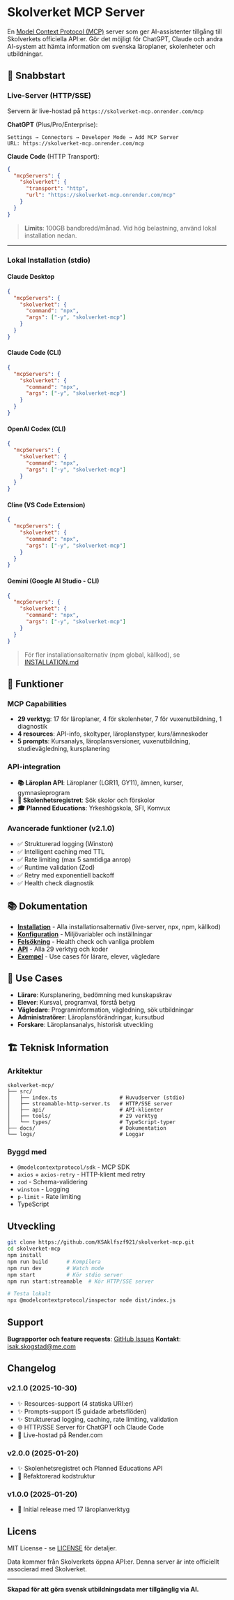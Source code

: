 # Skolverket MCP Server

En [Model Context Protocol (MCP)](https://modelcontextprotocol.io/) server som ger AI-assistenter tillgång till Skolverkets officiella API:er. Gör det möjligt för ChatGPT, Claude och andra AI-system att hämta information om svenska läroplaner, skolenheter och utbildningar.

## 🚀 Snabbstart

### Live-Server (HTTP/SSE)
Servern är live-hostad på `https://skolverket-mcp.onrender.com/mcp`

**ChatGPT** (Plus/Pro/Enterprise):
```
Settings → Connectors → Developer Mode → Add MCP Server
URL: https://skolverket-mcp.onrender.com/mcp
```

**Claude Code** (HTTP Transport):
```json
{
  "mcpServers": {
    "skolverket": {
      "transport": "http",
      "url": "https://skolverket-mcp.onrender.com/mcp"
    }
  }
}
```

> **Limits**: 100GB bandbredd/månad. Vid hög belastning, använd lokal installation nedan.

---

### Lokal Installation (stdio)

#### Claude Desktop
```json
{
  "mcpServers": {
    "skolverket": {
      "command": "npx",
      "args": ["-y", "skolverket-mcp"]
    }
  }
}
```

#### Claude Code (CLI)
```json
{
  "mcpServers": {
    "skolverket": {
      "command": "npx",
      "args": ["-y", "skolverket-mcp"]
    }
  }
}
```

#### OpenAI Codex (CLI)
```json
{
  "mcpServers": {
    "skolverket": {
      "command": "npx",
      "args": ["-y", "skolverket-mcp"]
    }
  }
}
```

#### Cline (VS Code Extension)
```json
{
  "mcpServers": {
    "skolverket": {
      "command": "npx",
      "args": ["-y", "skolverket-mcp"]
    }
  }
}
```

#### Gemini (Google AI Studio - CLI)
```json
{
  "mcpServers": {
    "skolverket": {
      "command": "npx",
      "args": ["-y", "skolverket-mcp"]
    }
  }
}
```

> För fler installationsalternativ (npm global, källkod), se [INSTALLATION.md](INSTALLATION.md)

## 🌟 Funktioner

### MCP Capabilities
- **29 verktyg**: 17 för läroplaner, 4 för skolenheter, 7 för vuxenutbildning, 1 diagnostik
- **4 resources**: API-info, skoltyper, läroplanstyper, kurs/ämneskoder
- **5 prompts**: Kursanalys, läroplansversioner, vuxenutbildning, studievägledning, kursplanering

### API-integration
- **📚 Läroplan API**: Läroplaner (LGR11, GY11), ämnen, kurser, gymnasieprogram
- **🏫 Skolenhetsregistret**: Sök skolor och förskolor
- **🎓 Planned Educations**: Yrkeshögskola, SFI, Komvux

### Avancerade funktioner (v2.1.0)
- ✅ Strukturerad logging (Winston)
- ✅ Intelligent caching med TTL
- ✅ Rate limiting (max 5 samtidiga anrop)
- ✅ Runtime validation (Zod)
- ✅ Retry med exponentiell backoff
- ✅ Health check diagnostik

## 📚 Dokumentation

- **[Installation](INSTALLATION.md)** - Alla installationsalternativ (live-server, npx, npm, källkod)
- **[Konfiguration](docs/CONFIGURATION.md)** - Miljövariabler och inställningar
- **[Felsökning](docs/TROUBLESHOOTING.md)** - Health check och vanliga problem
- **[API](docs/API.md)** - Alla 29 verktyg och koder
- **[Exempel](docs/EXAMPLES.md)** - Use cases för lärare, elever, vägledare

## 🎯 Use Cases

- **Lärare**: Kursplanering, bedömning med kunskapskrav
- **Elever**: Kursval, programval, förstå betyg
- **Vägledare**: Programinformation, vägledning, sök utbildningar
- **Administratörer**: Läroplansförändringar, kursutbud
- **Forskare**: Läroplansanalys, historisk utveckling

## 🏗️ Teknisk Information

### Arkitektur
```
skolverket-mcp/
├── src/
│   ├── index.ts                    # Huvudserver (stdio)
│   ├── streamable-http-server.ts   # HTTP/SSE server
│   ├── api/                        # API-klienter
│   ├── tools/                      # 29 verktyg
│   └── types/                      # TypeScript-typer
├── docs/                           # Dokumentation
└── logs/                           # Loggar
```

### Byggd med
- `@modelcontextprotocol/sdk` - MCP SDK
- `axios` + `axios-retry` - HTTP-klient med retry
- `zod` - Schema-validering
- `winston` - Logging
- `p-limit` - Rate limiting
- TypeScript

## Utveckling

```bash
git clone https://github.com/KSAklfszf921/skolverket-mcp.git
cd skolverket-mcp
npm install
npm run build      # Kompilera
npm run dev        # Watch mode
npm start          # Kör stdio server
npm run start:streamable  # Kör HTTP/SSE server

# Testa lokalt
npx @modelcontextprotocol/inspector node dist/index.js
```

## Support

**Bugrapporter och feature requests**: [GitHub Issues](https://github.com/KSAklfszf921/skolverket-mcp/issues)
**Kontakt**: isak.skogstad@me.com

## Changelog

### v2.1.0 (2025-10-30)
- ✨ Resources-support (4 statiska URI:er)
- ✨ Prompts-support (5 guidade arbetsflöden)
- ✨ Strukturerad logging, caching, rate limiting, validation
- 🌐 HTTP/SSE Server för ChatGPT och Claude Code
- 🚀 Live-hostad på Render.com

### v2.0.0 (2025-01-20)
- ✨ Skolenhetsregistret och Planned Educations API
- 🔧 Refaktorerad kodstruktur

### v1.0.0 (2025-01-20)
- 🎉 Initial release med 17 läroplanverktyg

## Licens

MIT License - se [LICENSE](LICENSE) för detaljer.

Data kommer från Skolverkets öppna API:er. Denna server är inte officiellt associerad med Skolverket.

---

**Skapad för att göra svensk utbildningsdata mer tillgänglig via AI.**
